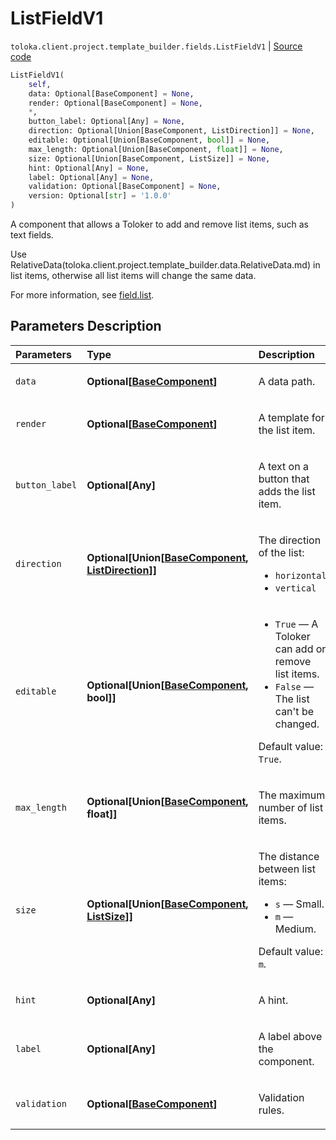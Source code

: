 # ListFieldV1
`toloka.client.project.template_builder.fields.ListFieldV1` | [Source code](https://github.com/Toloka/toloka-kit/blob/v1.2.0/src/client/project/template_builder/fields.py#L296)

```python
ListFieldV1(
    self,
    data: Optional[BaseComponent] = None,
    render: Optional[BaseComponent] = None,
    *,
    button_label: Optional[Any] = None,
    direction: Optional[Union[BaseComponent, ListDirection]] = None,
    editable: Optional[Union[BaseComponent, bool]] = None,
    max_length: Optional[Union[BaseComponent, float]] = None,
    size: Optional[Union[BaseComponent, ListSize]] = None,
    hint: Optional[Any] = None,
    label: Optional[Any] = None,
    validation: Optional[BaseComponent] = None,
    version: Optional[str] = '1.0.0'
)
```

A component that allows a Toloker to add and remove list items, such as text fields.


Use RelativeData(toloka.client.project.template_builder.data.RelativeData.md) in list items,
otherwise all list items will change the same data.

For more information, see [field.list](https://toloka.ai/docs/template-builder/reference/field.list).

## Parameters Description

| Parameters | Type | Description |
| :----------| :----| :-----------|
`data`|**Optional\[[BaseComponent](toloka.client.project.template_builder.base.BaseComponent.md)\]**|<p>A data path.</p>
`render`|**Optional\[[BaseComponent](toloka.client.project.template_builder.base.BaseComponent.md)\]**|<p>A template for the list item.</p>
`button_label`|**Optional\[Any\]**|<p>A text on a button that adds the list item.</p>
`direction`|**Optional\[Union\[[BaseComponent](toloka.client.project.template_builder.base.BaseComponent.md), [ListDirection](toloka.client.project.template_builder.base.ListDirection.md)\]\]**|<p>The direction of the list:</p> <ul> <li>`horizontal`</li> <li>`vertical`</li> </ul>
`editable`|**Optional\[Union\[[BaseComponent](toloka.client.project.template_builder.base.BaseComponent.md), bool\]\]**|<ul> <li>`True` — A Toloker can add or remove list items.</li> <li>`False` — The list can&#x27;t be changed.</li> </ul> <p>Default value: `True`.</p>
`max_length`|**Optional\[Union\[[BaseComponent](toloka.client.project.template_builder.base.BaseComponent.md), float\]\]**|<p>The maximum number of list items.</p>
`size`|**Optional\[Union\[[BaseComponent](toloka.client.project.template_builder.base.BaseComponent.md), [ListSize](toloka.client.project.template_builder.base.ListSize.md)\]\]**|<p>The distance between list items:</p> <ul> <li>`s` — Small.</li> <li>`m` — Medium.</li> </ul> <p>Default value: `m`.</p>
`hint`|**Optional\[Any\]**|<p>A hint.</p>
`label`|**Optional\[Any\]**|<p>A label above the component.</p>
`validation`|**Optional\[[BaseComponent](toloka.client.project.template_builder.base.BaseComponent.md)\]**|<p>Validation rules.</p>
